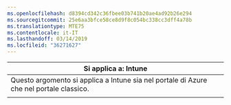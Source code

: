 ```yaml
---
ms.openlocfilehash: d8394cd342c36fbee03b741b20ae4ad92b26e294
ms.sourcegitcommit: 25e6aa3bfce58ce8d9f8c054bc338cc3dff4a78b
ms.translationtype: MTE75
ms.contentlocale: it-IT
ms.lasthandoff: 03/14/2019
ms.locfileid: "36271627"
---
```

|                              Si applica a: Intune                               |
|-------------------------------------------------------------------------------|
| Questo argomento si applica a Intune sia nel portale di Azure che nel portale classico. |
|                                                                               |

